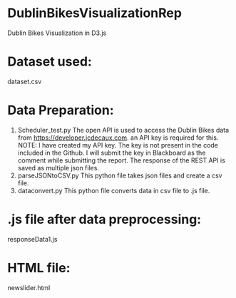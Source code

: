 # DublinBikesVisualizationRep
Dublin Bikes Visualization in D3.js

# Dataset used:
dataset.csv

# Data Preparation:
1. Scheduler_test.py
The open API is used to access the Dublin Bikes data from https://developer.jcdecaux.com. an API key is required for this. 
NOTE: I have created my API key. The key is not present in the code included in the Github. I will submit the key in Blackboard as the comment while submitting the report. The response of the REST API is saved as multiple json files.
2. parseJSONtoCSV.py
This python file takes json files and create a csv file.
3. dataconvert.py
This python file converts data in csv file to .js file.

# .js file after data preprocessing:
responseData1.js

# HTML file:
newslider.html
